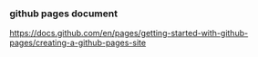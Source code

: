 ### github pages document
https://docs.github.com/en/pages/getting-started-with-github-pages/creating-a-github-pages-site
